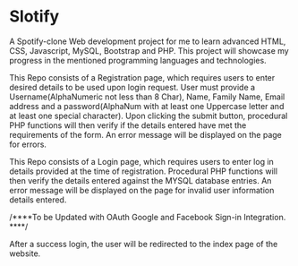 # Slotify

A Spotify-clone Web development project for me to learn advanced HTML, CSS, Javascript, MySQL, Bootstrap and PHP.
This project will showcase my progress in the mentioned programming languages and technologies.


This Repo consists of a Registration page, which requires users to enter desired details to be used upon login request. User must provide a Username(AlphaNumeric not less than 8 Char), Name, Family Name, Email address and a password(AlphaNum with at least one Uppercase letter and at least one special character). Upon clicking the submit button, procedural PHP functions will then verify if the details entered have met the requirements of the form. An error message will be displayed on the page for errors.




This Repo consists of a Login page, which requires users to enter log in details provided at the time of registration. Procedural PHP functions will then verify the details entered against the MYSQL database entries. An error message will be displayed on the page for invalid  user information details entered.    

/****To be Updated with OAuth  Google and Facebook Sign-in Integration. ****/

After a success login, the user will be redirected to the index page of the website. 
